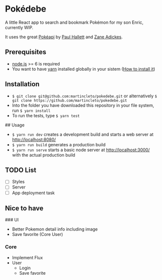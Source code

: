 # Pokédebe
A little React app to search and bookmark Pokémon for my son Enric, currently WIP.

It uses the great [Pokéapi](https://pokeapi.co/) by [Paul Hallett](http://github.com/phalt) and [Zane Adickes](http://github.com/zaneadix).

## Prerequisites

- [node.js](https://nodejs.org) >= 6 is required
- You want to have [yarn](https://yarnpkg.com) installed globally in your sistem ([How to install it](https://yarnpkg.com/en/docs/install))

## Installation

*  `$ git clone git@github.com:martincleto/pokedebe.git`
or alternatively `$ git clone https://github.com/martincleto/pokedebe.git`
* Into the folder you have downloaded this repository in your file system, run `$ yarn install`
* To run the tests, type `$ yarn test`

## Usage

* `$ yarn run dev` creates a development build and starts a web server at <http://localhost:8080/>
* `$ yarn run build` generates a production build
* `$ yarn run serve` starts a basic node server at <http://localhost:3000/> with the actual production build

## TODO List

- [ ] Styles
- [ ] Server
- [ ] App deployment task

## Nice to have

### UI
- Better Pokemon detail info including image
- Save favorite (Core User)

### Core
- Implement Flux
- User
  - Login
  - Save favorite

